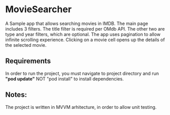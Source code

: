 # MovieSearcher
A Sample app that allows searching movies in IMDB. The main page includes 3 filters. The title filter is required per OMdb API. The other two are type and year filters, which are optional. The app uses pagination to allow infinite scrolling experience. Clicking on a movie cell opens up the details of the selected movie.

## Requirements
In order to run the project, you must navigate to project directory and run **"pod update"** NOT "pod install" to install dependencies.

## Notes:
The project is written in MVVM arhitecture, in order to allow unit testing.
